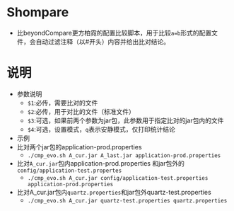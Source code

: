 # Shompare
+ 比beyondCompare更方柏霓的配置比较脚本，用于比较`a=b`形式的配置文件，会自动过滤注释（以#开头）内容并给出比对结论。

# 说明
+ 参数说明
  - `$1`:必传，需要比对的文件
  - `$2`:必传，用于对比的文件（标准文件）
  - `$3`:可选，如果前两个参数为jar包，此参数用于指定比对的jar包内的文件
  - `$4`:可选，设置模式，`q`表示安静模式，仅打印统计结论
+ 示例
+ 比对两个jar包的application-prod.properties
  - `./cmp_evo.sh A_cur.jar A_last.jar application-prod.properties`
+ 比对`A_cur.jar`包内application-prod.properties 和jar包外的`config/application-test.propertes`
  - `./cmp_evo.sh A_cur.jar config/application-test.properties application-prod.properties`
+ 比对A_cur.jar包内`quartz.properties`和jar包外quartz-test.properties
  - `./cmp_evo.sh A_cur.jar quartz-test.properties quartz.properties `
